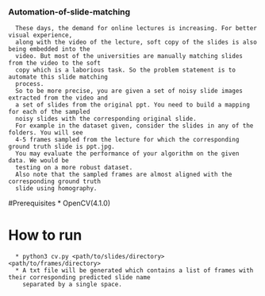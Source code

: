 ### Automation-of-slide-matching  
      These days, the demand for online lectures is increasing. For better visual experience,
      along with the video of the lecture, soft copy of the slides is also being embedded into the
      video. But most of the universities are manually matching slides from the video to the soft
      copy which is a laborious task. So the problem statement is to automate this slide matching
      process.
      So to be more precise, you are given a set of noisy slide images extracted from the video and
      a set of slides from the original ppt. You need to build a mapping for each of the sampled
      noisy slides with the corresponding original slide.
      For example in the dataset given, consider the slides in any of the folders. You will see
      4-5 frames sampled from the lecture for which the corresponding ground truth slide is ppt.jpg.
      You may evaluate the performance of your algorithm on the given data. We would be
      testing on a more robust dataset.
      Also note that the sampled frames are almost aligned with the corresponding ground truth
      slide using homography.

#Prerequisites
    * OpenCV(4.1.0)
# How to run 
      * python3 cv.py <path/to/slides/directory> <path/to/frames/directory>
      * A txt file will be generated which contains a list of frames with their corresponding predicted slide name 
        separated by a single space.
      
